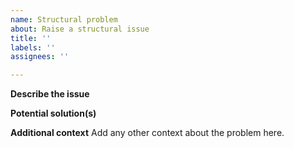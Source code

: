 ```yaml
---
name: Structural problem
about: Raise a structural issue
title: ''
labels: ''
assignees: ''

---
```


**Describe the issue**


**Potential solution(s)**


**Additional context**
Add any other context about the problem here.
